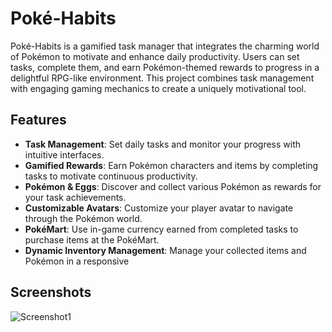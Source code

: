 

# Poké-Habits

Poké-Habits is a gamified task manager that integrates the charming world of Pokémon to motivate and enhance daily productivity. Users can set tasks, complete them, and earn Pokémon-themed rewards to progress in a delightful RPG-like environment. This project combines task management with engaging gaming mechanics to create a uniquely motivational tool.

## Features

- **Task Management**: Set daily tasks and monitor your progress with intuitive interfaces.
- **Gamified Rewards**: Earn Pokémon characters and items by completing tasks to motivate continuous productivity.
- **Pokémon & Eggs**: Discover and collect various Pokémon as rewards for your task achievements.
- **Customizable Avatars**: Customize your player avatar to navigate through the Pokémon world.
- **PokéMart**: Use in-game currency earned from completed tasks to purchase items at the PokéMart.
- **Dynamic Inventory Management**: Manage your collected items and Pokémon in a responsive

## Screenshots
![Screenshot1]([/screenshots/1.jpg?raw=true](https://drive.google.com/file/d/1pt4zzwTwx7PJEdx1fkHsrBkSD7QWJZQj/view?usp=drive_link))
